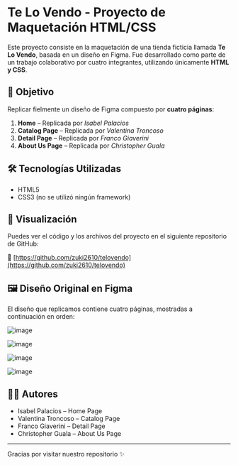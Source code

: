 # Te Lo Vendo - Proyecto de Maquetación HTML/CSS

Este proyecto consiste en la maquetación de una tienda ficticia llamada **Te Lo Vendo**, basada en un diseño en Figma. Fue desarrollado como parte de un trabajo colaborativo por cuatro integrantes, utilizando únicamente **HTML y CSS**.

## 🎯 Objetivo

Replicar fielmente un diseño de Figma compuesto por **cuatro páginas**:

1. **Home** – Replicada por *Isabel Palacios*
2. **Catalog Page** – Replicada por *Valentina Troncoso*
3. **Detail Page** – Replicada por *Franco Giaverini*
4. **About Us Page** – Replicada por *Christopher Guala*

## 🛠 Tecnologías Utilizadas

- HTML5
- CSS3 (no se utilizó ningún framework)

## 🚀 Visualización

Puedes ver el código y los archivos del proyecto en el siguiente repositorio de GitHub:

🔗 [https://github.com/zuki2610/telovendo](https://github.com/zuki2610/telovendo)

## 🖼️ Diseño Original en Figma

El diseño que replicamos contiene cuatro páginas, mostradas a continuación en orden:

![image](https://github.com/user-attachments/assets/a907b7bb-9cfb-4ce1-bf1a-b30eb8e77275)

![image](https://github.com/user-attachments/assets/4b55757a-3696-44ec-aa25-86bcb2c7cd9c)

![image](https://github.com/user-attachments/assets/bdca7bd1-74cc-44cb-ad65-b835c09354f6)

![image](https://github.com/user-attachments/assets/49b7a3f4-554d-4407-b57d-cf04dc369c9c)


## 👨‍💻 Autores

- Isabel Palacios – Home Page
- Valentina Troncoso – Catalog Page
- Franco Giaverini – Detail Page
- Christopher Guala – About Us Page

---

Gracias por visitar nuestro repositorio ✨

